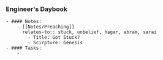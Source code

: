 ### Engineer's Daybook
	- #### Notes:
		- [[Notes/Preaching]]
		  relates-to:: stuck, unbelief, hagar, abram, sarai
			- Title: Got Stuck?
			- Scirpture: Genesis
	- #### Tasks:
		-